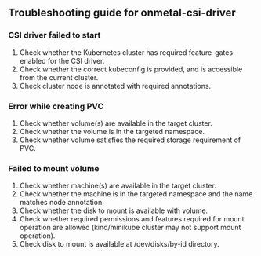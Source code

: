 ## Troubleshooting guide for onmetal-csi-driver

### CSI driver failed to start
1. Check whether the Kubernetes cluster has required feature-gates enabled for the CSI driver.
2. Check whether the correct kubeconfig is provided, and is accessible from the current cluster.
3. Check cluster node is annotated with required annotations.

### Error while creating PVC
1. Check whether volume(s) are available in the target cluster.
2. Check whether the volume is in the targeted namespace.
3. Check whether volume satisfies the required storage requirement of PVC.

### Failed to mount volume
1. Check whether machine(s) are available in the target cluster.
2. Check whether the machine is in the targeted namespace and the name matches node annotation.
3. Check whether the disk to mount is available with volume.
4. Check whether required permissions and features required for mount operation are allowed (kind/minikube cluster may not support mount operation).
5. Check disk to mount is available at /dev/disks/by-id directory.